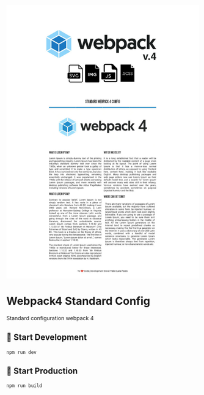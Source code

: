


<div align="center">
<img src="https://raw.githubusercontent.com/valenzuela21/webpack4-standard-config/main/ScreenShop.jpg" alt="webpack_4_config" >
</div>

# Webpack4 Standard Config
Standard configuration webpack 4

## 🚀 Start Development
```
npm run dev
```

## 🎉 Start Production
```
npm run build
```

